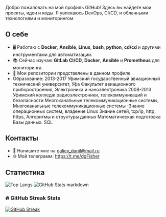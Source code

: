 Добро пожаловать на мой профиль GitHub! Здесь вы найдете мои проекты, идеи и коды. Я увлекаюсь DevOps, CI/CD, и облачными технологиями и мониторингом

## О себе
- 🖥️ Работаю с **Docker**, **Ansible**, **Linux**, **bash**, **python**, **cd/cd** и другими инструментами для автоматизации.
- 📚 Сейчас изучаю **GitLab CI/CD**, **Docker**, **Ansible** и **Prometheus** для мониторинга.
- 🔗 Мои репозитории представлены в данном профиле
- Образование:
  2013-2017
  Уфимский государственный авиационный технический университет, Уфа
  Факультет авиационного приборостроения, Электроника и наноэлектроника
  2008-2013
  Уфимский колледж радиоэлектроники, телекоммуникаций и безопасности
  Многоканальные телекоммуникационные системы, Многоканальные телекоммуникационные системы
-Знание операционных систем, владение Linux
  Знание сетей, tcp/ip, http, https,
  Алгоритмы и структуры данных
  Математическая подготовка
  Базы данных. SQL



## Контакты
- 📧 Напишите мне на galiev_danil@mail.ru
- 🌐 Мой телеграмм: https://t.me/dgFisher

## Статистика
![Top Langs](https://github-readme-stats.vercel.app/api/top-langs/?username=f1sher1762&layout=compact)
![GitHub Stats](https://github-readme-stats.vercel.app/api?username=f1sher1762&show_icons=true&hide_title=true)
markdown
### 🔥 GitHub Streak Stats
[![GitHub Streak](https://github-readme-streak-stats.herokuapp.com/?user=f1sher1762&theme=dark)](https://git.io/streak-stats)
